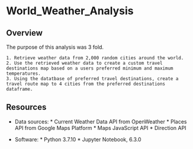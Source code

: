 # World_Weather_Analysis


## Overview

The purpose of this analysis was 3 fold.

    1. Retrieve weather data from 2,000 random cities around the world.
    2. Use the retrieved weather data to create a custom travel destinations map based on a users preferred minimum and maximum temperatures.
    3. Using the datatbase of preferred travel destinations, create a travel route map to 4 cities from the preferred destinations dataframe.


## Resources

- Data sources: 
        * Current Weather Data API from OpenWeather
        * Places API from Google Maps Platform
        * Maps JavaScript API
        * Direction API
        
- Software: 
        * Python 3.7.10 
        * Jupyter Notebook, 6.3.0